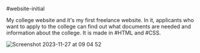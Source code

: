 #website-initial

My college website and it's my first freelance website. In it, applicants who want to apply to the college can find out what documents are needed and information about the college. It is made in #HTML and #CSS.

![Screenshot 2023-11-27 at 09 04 52](https://github.com/davlatshoh-bakhtiyorov/website-initial/assets/101952434/5a7d2426-d328-40be-b67b-8b371f00988a)
